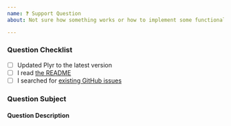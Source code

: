 ```yaml
---
name: ❓ Support Question
about: Not sure how something works or how to implement some functionality? Ask us here! (But please read the entire README first 🙃)

---
```


### Question Checklist
<!-- Be sure to mark these items with an 'x' to prove you did your homework. It should be like [x] (not [ x] or [x ]) -->
- [ ] Updated Plyr to the latest version
- [ ] I read [the README](https://github.com/jaydrogers/plyr/blob/master/readme.md)
- [ ] I searched for [existing GitHub issues](https://github.com/sampotts/plyr/issues)

### Question Subject
<!-- What do you have a question about? -->
<!-- Is this a question about documentation? -->

#### Question Description
<!-- Please include expected behaviour and any relevant code samples with your question if possible -->

